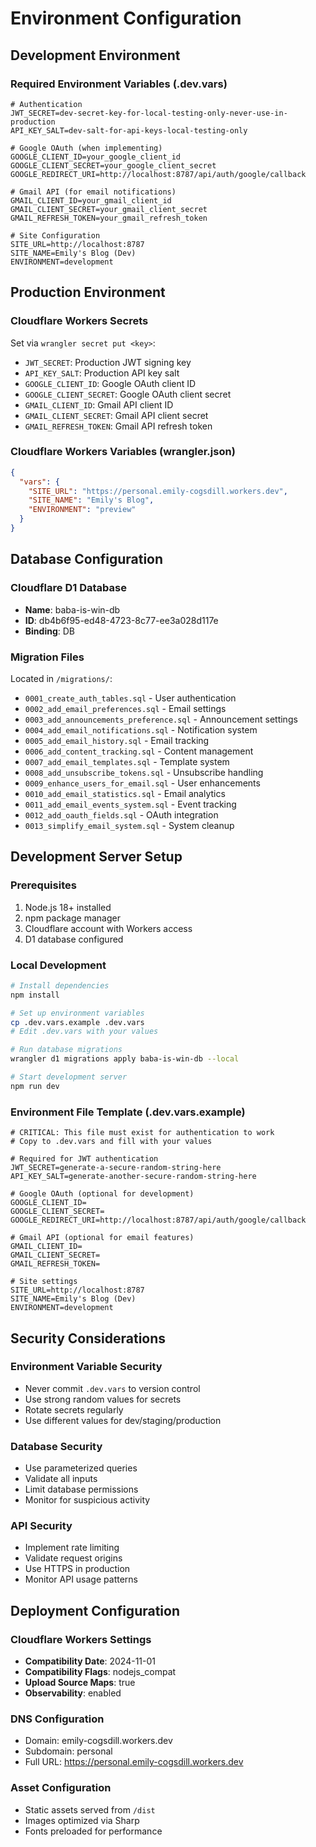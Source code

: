 # Environment Configuration

## Development Environment

### Required Environment Variables (.dev.vars)
```env
# Authentication
JWT_SECRET=dev-secret-key-for-local-testing-only-never-use-in-production
API_KEY_SALT=dev-salt-for-api-keys-local-testing-only

# Google OAuth (when implementing)
GOOGLE_CLIENT_ID=your_google_client_id
GOOGLE_CLIENT_SECRET=your_google_client_secret
GOOGLE_REDIRECT_URI=http://localhost:8787/api/auth/google/callback

# Gmail API (for email notifications)
GMAIL_CLIENT_ID=your_gmail_client_id
GMAIL_CLIENT_SECRET=your_gmail_client_secret
GMAIL_REFRESH_TOKEN=your_gmail_refresh_token

# Site Configuration
SITE_URL=http://localhost:8787
SITE_NAME=Emily's Blog (Dev)
ENVIRONMENT=development
```

## Production Environment

### Cloudflare Workers Secrets
Set via `wrangler secret put <key>`:
- `JWT_SECRET`: Production JWT signing key
- `API_KEY_SALT`: Production API key salt
- `GOOGLE_CLIENT_ID`: Google OAuth client ID
- `GOOGLE_CLIENT_SECRET`: Google OAuth client secret
- `GMAIL_CLIENT_ID`: Gmail API client ID
- `GMAIL_CLIENT_SECRET`: Gmail API client secret
- `GMAIL_REFRESH_TOKEN`: Gmail API refresh token

### Cloudflare Workers Variables (wrangler.json)
```json
{
  "vars": {
    "SITE_URL": "https://personal.emily-cogsdill.workers.dev",
    "SITE_NAME": "Emily's Blog",
    "ENVIRONMENT": "preview"
  }
}
```

## Database Configuration

### Cloudflare D1 Database
- **Name**: baba-is-win-db
- **ID**: db4b6f95-ed48-4723-8c77-ee3a028d117e
- **Binding**: DB

### Migration Files
Located in `/migrations/`:
- `0001_create_auth_tables.sql` - User authentication
- `0002_add_email_preferences.sql` - Email settings
- `0003_add_announcements_preference.sql` - Announcement settings
- `0004_add_email_notifications.sql` - Notification system
- `0005_add_email_history.sql` - Email tracking
- `0006_add_content_tracking.sql` - Content management
- `0007_add_email_templates.sql` - Template system
- `0008_add_unsubscribe_tokens.sql` - Unsubscribe handling
- `0009_enhance_users_for_email.sql` - User enhancements
- `0010_add_email_statistics.sql` - Email analytics
- `0011_add_email_events_system.sql` - Event tracking
- `0012_add_oauth_fields.sql` - OAuth integration
- `0013_simplify_email_system.sql` - System cleanup

## Development Server Setup

### Prerequisites
1. Node.js 18+ installed
2. npm package manager
3. Cloudflare account with Workers access
4. D1 database configured

### Local Development
```bash
# Install dependencies
npm install

# Set up environment variables
cp .dev.vars.example .dev.vars
# Edit .dev.vars with your values

# Run database migrations
wrangler d1 migrations apply baba-is-win-db --local

# Start development server
npm run dev
```

### Environment File Template (.dev.vars.example)
```env
# CRITICAL: This file must exist for authentication to work
# Copy to .dev.vars and fill with your values

# Required for JWT authentication
JWT_SECRET=generate-a-secure-random-string-here
API_KEY_SALT=generate-another-secure-random-string-here

# Google OAuth (optional for development)
GOOGLE_CLIENT_ID=
GOOGLE_CLIENT_SECRET=
GOOGLE_REDIRECT_URI=http://localhost:8787/api/auth/google/callback

# Gmail API (optional for email features)
GMAIL_CLIENT_ID=
GMAIL_CLIENT_SECRET=
GMAIL_REFRESH_TOKEN=

# Site settings
SITE_URL=http://localhost:8787
SITE_NAME=Emily's Blog (Dev)
ENVIRONMENT=development
```

## Security Considerations

### Environment Variable Security
- Never commit `.dev.vars` to version control
- Use strong random values for secrets
- Rotate secrets regularly
- Use different values for dev/staging/production

### Database Security
- Use parameterized queries
- Validate all inputs
- Limit database permissions
- Monitor for suspicious activity

### API Security
- Implement rate limiting
- Validate request origins
- Use HTTPS in production
- Monitor API usage patterns

## Deployment Configuration

### Cloudflare Workers Settings
- **Compatibility Date**: 2024-11-01
- **Compatibility Flags**: nodejs_compat
- **Upload Source Maps**: true
- **Observability**: enabled

### DNS Configuration
- Domain: emily-cogsdill.workers.dev
- Subdomain: personal
- Full URL: https://personal.emily-cogsdill.workers.dev

### Asset Configuration
- Static assets served from `/dist`
- Images optimized via Sharp
- Fonts preloaded for performance